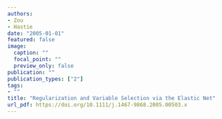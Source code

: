 ```yaml
---
authors:
- Zou
- Hastie
date: "2005-01-01"
featured: false
image:
  caption: ""
  focal_point: ""
  preview_only: false
publication: ""
publication_types: ["2"]
tags:
- ""
title: "Regularization and Variable Selection via the Elastic Net"
url_pdf: https://doi.org/10.1111/j.1467-9868.2005.00503.x
---
```

